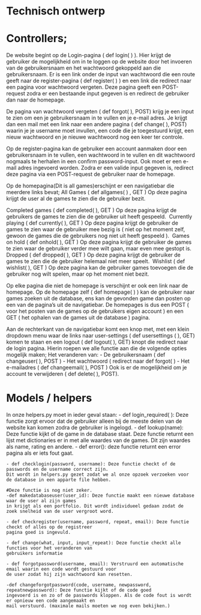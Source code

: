 # Technisch ontwerp

# Controllers;

De website begint op de Login-pagina ( def login( ) ). Hier krijgt de gebruiker de mogelijkheid om in te loggen op de website door het invoeren van de gebruikersnaam en het wachtwoord gekoppeld aan die gebruikersnaam. Er is een link onder de input van wachtwoord die een route geeft naar de register-pagina ( def register( ) ) en een link die redirect naar een pagina voor wachtwoord vergeten. Deze pagina geeft een POST-request zodra er een bestaande input gegeven is en redirect de gebruiker dan naar de homepage.

De pagina van wachtwoord vergeten ( def forgot( ), POST) krijg je een input te zien om een je gebruikersnaam in te vullen en je e-mail adres. Je krijgt dan een mail met een link naar een andere pagina ( def change( ), POST) waarin je je username moet invullen, een code die je toegestuurd krijgt, een nieuw wachtwoord en je nieuwe wachtwoord nog een keer ter controle.

Op de register-pagina kan de gebruiker een account aanmaken door een gebruikersnaam in te vullen, een wachtwoord in te vullen en dit wachtwoord nogmaals te herhalen in een confirm password-input. Ook moet er een e-mail adres ingevoerd worden. Zodra er een valide input gegeven is, redirect deze pagina via een POST-request de gebruiker naar de homepage. 

Op de homepagina(Dit is all games)erschijnt er een navigatiebar die meerdere links bevat;
All Games ( def allgames( ) , GET ) Op deze pagina krijgt de user al de games te zien die de gebruiker bezit. 

Completed games ( def completed( ), GET ) Op deze pagina krijgt de gebruikers de games te zien die de gebruiker uit heeft gespeeld. 
Currently playing ( def currently( ), GET ) Op deze pagina krijgt de gebruiker de games te zien waar de gebruiker mee bezig is ( niet op het moment zelf, gewoon de games die de gebruikers nog niet uit heeft gespeeld ). 
Games on hold ( def onhold( ), GET ) Op deze pagina krijgt de gebruiker de games te zien waar de gebruiker verder mee wilt gaan, maar even mee gestopt is. 
Dropped ( def dropped( ), GET ) Op deze pagina krijgt de gebruiker de games te zien die de gebruiker helemaal niet meer speelt. 
Wishlist ( def wishlist( ), GET ) Op deze pagina kan de gebruiker games toevoegen die de gebruiker nog wilt spelen, maar op het moment niet bezit.

Op elke pagina die niet de homepage is verschijnt er ook een link naar de homepage.
Op de homepage zelf ( def homepage( ) ) kan de gebruiker naar games zoeken uit de database, ens kan de gevonden game dan posten op een van de pagina’s uit de navigatiebar. De homepages is dus een POST ( voor het posten van de games op de gebruikers eigen account ) en een GET ( het ophalen van de games uit de database ) pagina.

Aan de rechterkant van de navigatiebar komt een knop met, met een klein dropdown menu waar de links naar user-settings ( def usersettings ( ), GET) komen te staan en een logout ( def logout( ), GET) knopt die redirect naar de login pagina. Hierin roepen we alle functie aan die de volgende opties mogelijk maken;
Het veranderen van:
	- De gebruikersnaam ( def changeuser( ), POST )
	- Het wachtwoord	( redirect naar def forgot( )
	- Het e-mailadres ( def changeemail( ), POST ) Ook is er de mogelijkheid om je account te verwijderen ( def delete( ), POST). 

# Models / helpers
In onze helpers.py moet in ieder geval staan:
	-  def login_required( ): Deze functie zorgt ervoor dat de gebruiker alleen bij de meeste delen van de website kan komen zodra de gebruiker is ingelogd.
	- def lookup(name): Deze functie kijkt of de game in de database staat. Deze functie returnt een lijst met dictionaries er in met alle waardes van de games. Dit zijn waardes als name, rating en andere.
	- def error(): deze functie returnt een error pagina als er iets fout gaat.
	
	- def checklogin(password, username): Deze functie checkt of de passwords en de username correct zijn. 
	Dit wordt in helpers.py gezet zodat we al onze opzoek verzoeken voor de database in een apparte file hebben.
	
	#Deze functie is nog niet zeker.
	-def makedatabaseuser(user_id): Deze functie maakt een nieuwe database waar de user al zijn games 
	in krijgt als een portfolio. Dit wordt individueel gedaan zodat de zoek snelheid van de user vergroot word.
	
	- def checkregister(username, password, repeat, email): Deze functie checkt of alles op de registreer 
	pagina goed is ingevuld.
	
	- def change(what, input, input_repeat): Deze functie checkt alle functies voor het veranderen van 
	gebruikers informatie
	
	- def forgotpassword(username, email): Verstruurd een automatische email waarin een code wordt gestuurd voor 
	de user zodat hij zijn wachtwoord kan resetten.
	
	-def changeforgotpassword(code, username, newpassword, repeatnewpassword): Deze functie kijkt of de code goed 
	ingevoerd is en zo of de passwords kloppen. Als de code fout is wordt er opnieuw een code aangemaakt en 
	mail verstuurd. (maximale mails moeten we nog even bekijken.)
